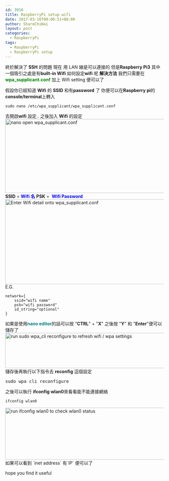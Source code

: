```yaml
---
id: 3916
title: RaspberryPi setup wifi
date: 2017-03-16T00:00:51+08:00
author: ShareChiWai
layout: post
categories:
  - RaspberryPi
tags:
  - RaspberryPi
  - RaspberryPi setup
---
```


終於解決了 **SSH** 的問題
現在 用 LAN 線是可以連接的
但是**Raspberry Pi3** 其中一個吸引之處是有**built-in Wifi**
如何設定**wifi** 呢
**解決方法**
我們只需要在 <span style="color: #008000;"><strong>wpa_supplicant.conf</strong></span> 加上 Wifi setting 便可以了

假設你已經知道 **Wifi** 的 **SSID** 和有**password** 了
你便可以在**Raspberry pi**的 **console/terminal**上轉入

```
sudo nano /etc/wpa_supplicant/wpa_supplicant.conf
```

去開啟**wifi** 設定.. 之後加入 **Wifi** 的設定
<img class="alignnone size-full wp-image-3920" src="https://i0.wp.com/blog.sharechiwai.com/wp-content/uploads/2017/03/nano-wpa_supplicant.png?resize=625%2C235" alt="nano open wpa_supplicant.conf" width="625" height="235"/>
**SSID** = <span style="color: #0000ff;"><strong>Wifi 名</strong></span>
**PSK** =  <span style="color: #0000ff;"><strong>Wifi Password</strong></span>
<img class="alignnone size-large wp-image-3919" src="https://i0.wp.com/blog.sharechiwai.com/wp-content/uploads/2017/03/pi-wifi-detail.png?resize=625%2C270" alt="Enter Wifi detail onto wpa_supplicant.conf" width="625" height="270"/>
E.G.

```
network={
    ssid="wifi name"
    psk="wifi password"
    id_string="optional"
}
```

如果是使用<span style="color: #008080;"><strong>nano editor</strong></span>的話可以按 "**CTRL**" + "**X**" 之後按 "**Y**" 和 "**Enter**"便可以儲存了
<img class="alignnone size-full wp-image-3918" src="https://i1.wp.com/blog.sharechiwai.com/wp-content/uploads/2017/03/sudo-wpa_cli-reconfigure.png?resize=625%2C112" alt="run sudo wpa_cli reconfigure to refresh wifi / wpa settings" width="625" height="112" />
儲存後再執行以下指令去 **reconfig** 這個設定

<pre>sudo wpa_cli reconfigure
</pre>

之後可以執行 **ifconfig wlan0**來看看能不能連接網絡

```
ifconfig wlan0
```

<img class="alignnone size-large wp-image-3917" src="https://i1.wp.com/blog.sharechiwai.com/wp-content/uploads/2017/03/ifconfig-wlan0.png?resize=625%2C165" alt="run ifconfig wlan0 to check wlan0 status" width="625" height="165"/>
如果可以看到 `inet address` 有`IP` 便可以了

hope you find it useful
